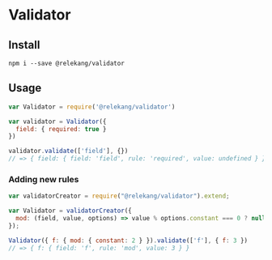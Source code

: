 # Validator

## Install

```
npm i --save @relekang/validator
```

## Usage

```javascript
var Validator = require('@relekang/validator')

var validator = Validator({
  field: { required: true }
})

validator.validate(['field'], {})
// => { field: { field: 'field', rule: 'required', value: undefined } }
```

### Adding new rules

```javascript
var validatorCreator = require("@relekang/validator").extend;

var Validator = validatorCreator({
  mod: (field, value, options) => value % options.constant === 0 ? null : 'mod'
});

Validator({ f: { mod: { constant: 2 } }).validate(['f'], { f: 3 })
// => { f: { field: 'f', rule: 'mod', value: 3 } }
```
